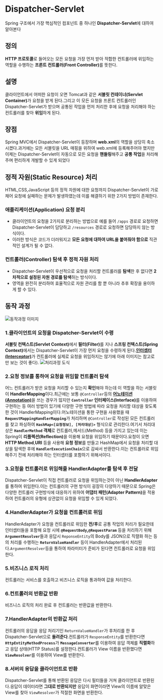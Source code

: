 # Dispatcher-Servlet
Spring 구조에서 가장 핵심적인 컴포넌트 중 하나인 **Dispatcher-Servlet**에 대하여 알아본다
## 정의
**HTTP 프로토콜**로 들어오는 모든 요청을 가장 먼저 받아 적합한 컨트롤러에 위임하는 역할을 수행하는 <b>프론트 컨트롤러(Front Controller)</b>를 뜻한다.
## 설명
클라이언트에서 어떠한 요청이 오면 Tomcat과 같은 <b>서블릿 컨테이너(Servlet Container)</b>가 요청을 받게 된다.그리고 이 모든 요청을 프론트 컨트롤러인 Dispatcher-Servlet가 받으며 공통된 작업을 먼저 처리한 후에 요청을 처리해야 하는 컨트롤러를 찾아 **위임**하게 된다.
## 장점
Spring MVC에서 Dispatcher-Servlet이 등장하며 **web.xml**의 역할을 상당히 축소시켰다.과거에는 모든 서블릿을 URL 매핑을 위하여 web.xml에 등록해주어야 했지만 이제는 Dispatcher-Servlet이 자동으로 모든 요청을 **핸들링**해주고 **공통 작업**을 처리해주며 편리하게 개발할 수 있게 되었다
## 정적 자원(Static Resource) 처리
HTML,CSS,JavaScript 등의 정적 자원에 대한 요청까지 Dispatcher-Servlet이 가로채어 요청에 실패하는 문제가 발생하였는데 이를 해결하기 위한 2가지 방법이 존재한다.
### 애플리케이션(Application) 요청 분리
+ 클라이언트의 요청을 2가지로 분리하는 방법으로 예를 들어 ``/apps`` 경로로 요청하면 Dispatcher-Servlet이 담당하고 ``/resources`` 경로로 요청하면 담당하지 않는 방식이다.
+ 이러한 방식은 코드가 더러워지고 **모든 요청에 대하여 URL을 붙여줘야 함으로** 직관적인 설계가 될 수 없다.
### 컨트롤러(Controller) 탐색 후 정적 자원 처리
+ Dispatcher-Servlet이 우선적으로 요청을 처리할 컨트롤러를 **탐색**한 후 없다면 **2차적으로 설정된 자원 경로를 탐색**하는 방식이다.
+ 영역을 완전히 분리하여 효율적으로 자원 관리를 함 뿐 아니라 추후 확장을 용이하게 할 수 있다.
## 동작 과정
![동작과정 이미지](https://img1.daumcdn.net/thumb/R1280x0/?scode=mtistory2&fname=https%3A%2F%2Fblog.kakaocdn.net%2Fdn%2Fbcff5H%2FbtstbdRuSr9%2FpNKnGdMwftSWmiGLHA7yL0%2Fimg.png)
### 1.클라이언트의 요청을 Dispatcher-Servlet이 수령
<b>서블릿 컨텍스트(Servlet Context)</b>에서 <b>필터(Filter)</b>를 지나 <b>스프링 컨텍스트(Spring Context)</b>에서는 Dispatcher-Servlet이 가장 먼저 요청을 수령하게 된다.<b>[인터셉터(Interceptor)](https://amond-codingredord.tistory.com/12)</b>가 컨트롤러에 실제로 요청을 위임하지는 않기에 아래 이미지는 참고로만 보는 것이 좋다).
![처리과정 도식](https://img1.daumcdn.net/thumb/R1280x0/?scode=mtistory2&fname=https%3A%2F%2Fblog.kakaocdn.net%2Fdn%2FoN96r%2Fbtrw7SYEpgr%2FlKLp5nqEZUJR32GoPc9bwk%2Fimg.png)
### 2.요청 정보를 통하여 요청을 위임할 컨트롤러 탐색
어느 컨트롤러가 받은 요청을 처리할 수 있는지 **확인**해야 하는데 이 역할을 하는 서블릿이 **HandlerMapping**이다.최근에는 보통 ``@Controller``등의 <b>[어노테이션(Annotation)](https://github.com/snowykte0426/Today-I-Learned/blob/main/Spring/Annotation.md)</b>을 쓰는 경우가 많지만 <b>``Controller`` 인터페이스(Interface)</b>를 이용하여 구현하는 등 여러 방법이 있기에 다양한 구현 방법에 따라 요청을 처리할 대상을 찾도록 한 것이 HandlerMapping이다.어노테이션을 통한 구현을 사용했을 때 <b>``RequestMappingHandlerMapping``</b>가 처리하며 ``@Controller``로 작성된 모든 컨트롤러를 찾고 파싱하여 **``HashMap<[요청정보], [처리대상]>``** 형식으로 관리한다.여기서 처리대상은 **``HandlerMethod`` 객체**로 컨트롤러,메서드(Method) 등을 가지고 있는데 이는 Spring이 <b>리플렉션(Reflection)</b>을 이용해 요청을 위임하기 때문이다.요청이 오면 **HTTP Method**,**URI** 등을 사용해 **요청 정보**를 만들고 HashMap에서 요청을 처리할 대상을 탐색한 후에 <b>``HandlerExecutionChain``</b>으로 감싸서 반환한다.이는 컨트롤러로 위임해주기 전에 처리해야 하는 인터셉터를 포함하기 위해서이다.
### 3.요청을 컨트롤러로 위임해줄 HandlerAdapter를 탐색 후 전달
Dispatcher-Servlet이 직접 컨트롤러로 요청을 위임하는것이 아닌 **HandlerAdapter**를 통하여 위임한다.이는 컨트롤러의 구현 방식이 굉장히 다양하기 때문으로 Spring은 다양한 컨트롤러 구현방식에 대응하기 위하여 <b>어댑터 패턴(Adapter Pattern)</b>을 적용하여 컨트롤러의 유형에 상관없이 요청을 위임할 수 있게 되었다.
### 4.HandlerAdapter가 요청을 컨트롤러로 위임
HandlerAdapter가 요청을 컨트롤러로 위임한 **전/후**로 공통 작업의 처리가 필요한데 인터셉터들을 포함해 요청 시에 <b>``@RequestBody``,``@RequestParam``</b> 등을 처리하기 위해 <b>``ArgumentResolver``</b>들과 응답시 ``ReponseEntity``의 Body를 JSON으로 직렬화 하는 등의 처리를 수행하는 <b>``ReturnValueHandler``</b> 등이 HandlerAdapter에서 처리된다.``ArgumentResolver``등을 통하여 파라미터가 준비가 된다면 컨트롤러로 요청을 위임한다.
### 5.비즈니스 로직 처리
컨트롤러는 서비스를 호출하고 비즈니스 로직을 통과하여 값을 처리한다.
### 6.컨트롤러의 반환값 반환
비즈니스 로직의 처리 완료 후 컨트롤러는 반환값을 반환한다.
### 7.HandlerAdapter의 반환값 처리
컨트롤러의 응답을 응답 처리기인 ``ReturnValueHandler``가 후처리를 한 후 Dispatcher-Servlet으로 **돌려준다**.컨트롤러가 ``ResponseEntity``를 반환한다면 <b>``HttpEntityMethodProcess``</b>가 <b>``MessageConverter``</b>를 이용하여 응답 객체를 **직렬화**하고 응답 상태(HTTP Status)를 설정한다.컨트롤러가 View 이름을 반환했다면 <b>``ViewResolver``</b>를 이용하여 View를 반환한다.
### 8.서버의 응답을 클라이언트로 반환
Dispatcher-Servlet를 통해 반환된 응답은 다시 필터들을 거쳐 클라이언트로 반환된다.응답이 데이터라면 **그대로 반환되지만** 응답이 화면이라면 View의 이름에 알맞은 View를 찾아 ``ViewResolver``가 적절한 화면을 반환한다.